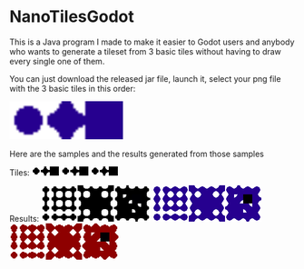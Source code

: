 # NanoTilesGodot

This is a Java program I made to make it easier to Godot users and anybody who wants to generate a tileset from 3 basic tiles without having to draw every single one of them.

You can just download the released jar file, launch it, select your png file with the 3 basic tiles in this order:

<img src="https://github.com/ndriqa/NanoTilesGodot/blob/master/assets/nanoTiles2.png" alt="NanoTiles" width="200"/>

Here are the samples and the results generated from those samples

Tiles:
![NanoTile1](https://github.com/ndriqa/NanoTilesGodot/blob/master/assets/nanoTiles1.png)
![NanoTile2](https://github.com/ndriqa/NanoTilesGodot/blob/master/assets/nanoTiles1.png)
![NanoTile3](https://github.com/ndriqa/NanoTilesGodot/blob/master/assets/nanoTiles1.png)

Results:
![TileSet1](https://github.com/ndriqa/NanoTilesGodot/blob/master/assets/results/tileSet1.png)
![TileSet1](https://github.com/ndriqa/NanoTilesGodot/blob/master/assets/results/tileSet2.png)
![TileSet1](https://github.com/ndriqa/NanoTilesGodot/blob/master/assets/results/tileSet3.png)
